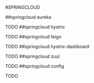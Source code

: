 #SPRINGCLOUD


##springcloud eureka

TODO
##springcloud hystrix

TODO
##springcloud feign

TODO
##springcloud hystrix-dashboard

TODO
##springcloud zuul

TODO
##springcloud config

TODO